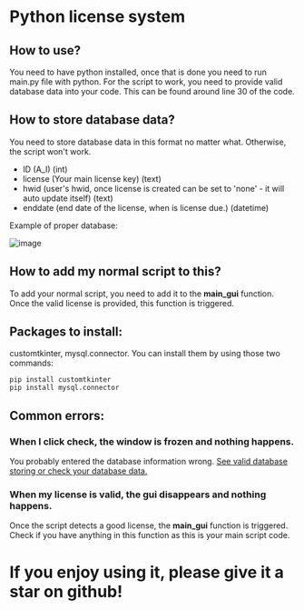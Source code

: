 # Python license system 
## How to use?
You need to have python installed, once that is done you need to run main.py file with python.
For the script to work, you need to provide valid database data into your code. This can be found around line 30 of the code.

## How to store database data?
You need to store database data in this format no matter what. Otherwise, the script won't work.
- ID (A_I) (int)
- license (Your main license key) (text)
- hwid (user's hwid, once license is created can be set to 'none' - it will auto update itself) (text)
- enddate (end date of the license, when is license due.) (datetime)
  
Example of proper database:


![image](https://github.com/MagicznyJasiek/python-license-system/assets/61098959/e42fb6f5-8f99-4863-aadc-283524e997dd)

## How to add my normal script to this?
To add your normal script, you need to add it to the **main_gui** function. Once the valid license is provided, this function is triggered.

## Packages to install:

customtkinter, mysql.connector. You can install them by using those two commands:
```
pip install customtkinter
pip install mysql.connector
```


## Common errors:

### When I click check, the window is frozen and nothing happens.
You probably entered the database information wrong. [See valid database storing or check your database data.](https://github.com/MagicznyJasiek/python-license-system?tab=readme-ov-file#how-to-store-database-data)
### When my license is valid, the gui disappears and nothing happens.
Once the script detects a good license, the **main_gui** function is triggered. Check if you have anything in this function as this is your main script code.


# If you enjoy using it, please give it a star on github!
